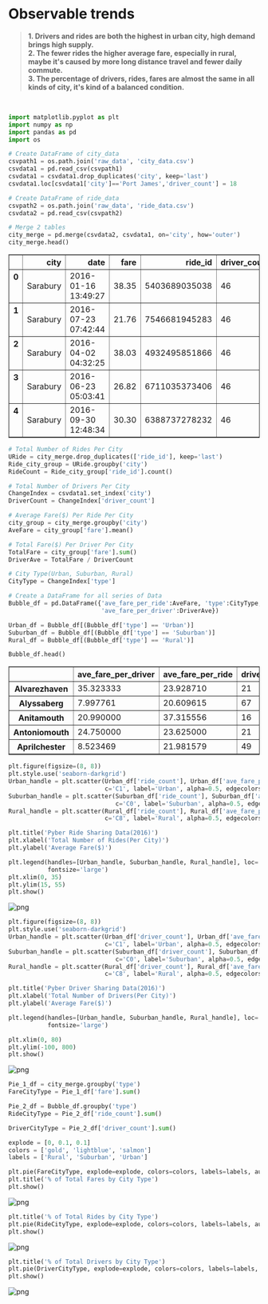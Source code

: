 # **Observable trends**<br />
>**1. Drivers and rides are both the highest in urban city, high demand brings high supply.**<br />
>**2. The fewer rides the higher average fare, especially in rural, maybe it's caused by more long distance travel and fewer daily commute.**<br />
>**3. The percentage of drivers, rides, fares are almost the same in all kinds of city, it's kind of a balanced condition.** 
<br />

```python
import matplotlib.pyplot as plt
import numpy as np
import pandas as pd
import os
```


```python
# Create DataFrame of city_data
csvpath1 = os.path.join('raw_data', 'city_data.csv')
csvdata1 = pd.read_csv(csvpath1)
csvdata1 = csvdata1.drop_duplicates('city', keep='last')
csvdata1.loc[csvdata1['city']=='Port James','driver_count'] = 18

# Create DataFrame of ride_data
csvpath2 = os.path.join('raw_data', 'ride_data.csv')
csvdata2 = pd.read_csv(csvpath2)

# Merge 2 tables
city_merge = pd.merge(csvdata2, csvdata1, on='city', how='outer')
city_merge.head()
```




<div>
<style>
    .dataframe thead tr:only-child th {
        text-align: right;
    }

    .dataframe thead th {
        text-align: left;
    }

    .dataframe tbody tr th {
        vertical-align: top;
    }
</style>
<table border="1" class="dataframe">
  <thead>
    <tr style="text-align: right;">
      <th></th>
      <th>city</th>
      <th>date</th>
      <th>fare</th>
      <th>ride_id</th>
      <th>driver_count</th>
      <th>type</th>
    </tr>
  </thead>
  <tbody>
    <tr>
      <th>0</th>
      <td>Sarabury</td>
      <td>2016-01-16 13:49:27</td>
      <td>38.35</td>
      <td>5403689035038</td>
      <td>46</td>
      <td>Urban</td>
    </tr>
    <tr>
      <th>1</th>
      <td>Sarabury</td>
      <td>2016-07-23 07:42:44</td>
      <td>21.76</td>
      <td>7546681945283</td>
      <td>46</td>
      <td>Urban</td>
    </tr>
    <tr>
      <th>2</th>
      <td>Sarabury</td>
      <td>2016-04-02 04:32:25</td>
      <td>38.03</td>
      <td>4932495851866</td>
      <td>46</td>
      <td>Urban</td>
    </tr>
    <tr>
      <th>3</th>
      <td>Sarabury</td>
      <td>2016-06-23 05:03:41</td>
      <td>26.82</td>
      <td>6711035373406</td>
      <td>46</td>
      <td>Urban</td>
    </tr>
    <tr>
      <th>4</th>
      <td>Sarabury</td>
      <td>2016-09-30 12:48:34</td>
      <td>30.30</td>
      <td>6388737278232</td>
      <td>46</td>
      <td>Urban</td>
    </tr>
  </tbody>
</table>
</div>




```python
# Total Number of Rides Per City
URide = city_merge.drop_duplicates(['ride_id'], keep='last')
Ride_city_group = URide.groupby('city')
RideCount = Ride_city_group['ride_id'].count()

# Total Number of Drivers Per City
ChangeIndex = csvdata1.set_index('city')
DriverCount = ChangeIndex['driver_count']

# Average Fare($) Per Ride Per City
city_group = city_merge.groupby('city')
AveFare = city_group['fare'].mean()

# Total Fare($) Per Driver Per City
TotalFare = city_group['fare'].sum()
DriverAve = TotalFare / DriverCount

# City Type(Urban, Suburban, Rural)
CityType = ChangeIndex['type']

# Create a DataFrame for all series of Data
Bubble_df = pd.DataFrame({'ave_fare_per_ride':AveFare, 'type':CityType, 'ride_count':RideCount, 'driver_count':DriverCount,
                          'ave_fare_per_driver':DriverAve})

Urban_df = Bubble_df[(Bubble_df['type'] == 'Urban')]
Suburban_df = Bubble_df[(Bubble_df['type'] == 'Suburban')]
Rural_df = Bubble_df[(Bubble_df['type'] == 'Rural')]

Bubble_df.head()
```




<div>
<style>
    .dataframe thead tr:only-child th {
        text-align: right;
    }

    .dataframe thead th {
        text-align: left;
    }

    .dataframe tbody tr th {
        vertical-align: top;
    }
</style>
<table border="1" class="dataframe">
  <thead>
    <tr style="text-align: right;">
      <th></th>
      <th>ave_fare_per_driver</th>
      <th>ave_fare_per_ride</th>
      <th>driver_count</th>
      <th>ride_count</th>
      <th>type</th>
    </tr>
  </thead>
  <tbody>
    <tr>
      <th>Alvarezhaven</th>
      <td>35.323333</td>
      <td>23.928710</td>
      <td>21</td>
      <td>31</td>
      <td>Urban</td>
    </tr>
    <tr>
      <th>Alyssaberg</th>
      <td>7.997761</td>
      <td>20.609615</td>
      <td>67</td>
      <td>26</td>
      <td>Urban</td>
    </tr>
    <tr>
      <th>Anitamouth</th>
      <td>20.990000</td>
      <td>37.315556</td>
      <td>16</td>
      <td>9</td>
      <td>Suburban</td>
    </tr>
    <tr>
      <th>Antoniomouth</th>
      <td>24.750000</td>
      <td>23.625000</td>
      <td>21</td>
      <td>22</td>
      <td>Urban</td>
    </tr>
    <tr>
      <th>Aprilchester</th>
      <td>8.523469</td>
      <td>21.981579</td>
      <td>49</td>
      <td>19</td>
      <td>Urban</td>
    </tr>
  </tbody>
</table>
</div>




```python
plt.figure(figsize=(8, 8))
plt.style.use('seaborn-darkgrid')
Urban_handle = plt.scatter(Urban_df['ride_count'], Urban_df['ave_fare_per_ride'], s=Urban_df['ride_count']*20,
                           c='C1', label='Urban', alpha=0.5, edgecolors='black', linewidths=2)
Suburban_handle = plt.scatter(Suburban_df['ride_count'], Suburban_df['ave_fare_per_ride'], s=Suburban_df['ride_count']*20,
                              c='C0', label='Suburban', alpha=0.5, edgecolors='black', linewidths=2)
Rural_handle = plt.scatter(Rural_df['ride_count'], Rural_df['ave_fare_per_ride'], s=Rural_df['ride_count']*20, 
                           c='C8', label='Rural', alpha=0.5, edgecolors='black', linewidths=2)

plt.title('Pyber Ride Sharing Data(2016)')
plt.xlabel('Total Number of Rides(Per City)')
plt.ylabel('Average Fare($)')

plt.legend(handles=[Urban_handle, Suburban_handle, Rural_handle], loc='best', title='City Types', markerscale=0.5,
           fontsize='large')
plt.xlim(0, 35)
plt.ylim(15, 55)
plt.show()
```


![png](output_3_0.png)



```python
plt.figure(figsize=(8, 8))
plt.style.use('seaborn-darkgrid')
Urban_handle = plt.scatter(Urban_df['driver_count'], Urban_df['ave_fare_per_driver'], s=Urban_df['driver_count']*20,
                           c='C1', label='Urban', alpha=0.5, edgecolors='black', linewidths=2)
Suburban_handle = plt.scatter(Suburban_df['driver_count'], Suburban_df['ave_fare_per_driver'], s=Suburban_df['driver_count']*20,
                              c='C0', label='Suburban', alpha=0.5, edgecolors='black', linewidths=2)
Rural_handle = plt.scatter(Rural_df['driver_count'], Rural_df['ave_fare_per_driver'], s=Rural_df['driver_count']*20, 
                           c='C8', label='Rural', alpha=0.5, edgecolors='black', linewidths=2)

plt.title('Pyber Driver Sharing Data(2016)')
plt.xlabel('Total Number of Drivers(Per City)')
plt.ylabel('Average Fare($)')

plt.legend(handles=[Urban_handle, Suburban_handle, Rural_handle], loc='best', title='City Types', markerscale=0.5,
           fontsize='large')

plt.xlim(0, 80)
plt.ylim(-100, 800)
plt.show()
```


![png](output_4_0.png)



```python
Pie_1_df = city_merge.groupby('type')
FareCityType = Pie_1_df['fare'].sum()

Pie_2_df = Bubble_df.groupby('type')
RideCityType = Pie_2_df['ride_count'].sum()

DriverCityType = Pie_2_df['driver_count'].sum()

explode = [0, 0.1, 0.1]
colors = ['gold', 'lightblue', 'salmon']
labels = ['Rural', 'Suburban', 'Urban']
```


```python
plt.pie(FareCityType, explode=explode, colors=colors, labels=labels, autopct="%1.1f%%", shadow=True, startangle=90)
plt.title('% of Total Fares by City Type')
plt.show()
```


![png](output_6_0.png)



```python
plt.title('% of Total Rides by City Type')
plt.pie(RideCityType, explode=explode, colors=colors, labels=labels, autopct="%1.1f%%", shadow=True, startangle=90)
plt.show()
```


![png](output_7_0.png)



```python
plt.title('% of Total Drivers by City Type')
plt.pie(DriverCityType, explode=explode, colors=colors, labels=labels, autopct="%1.1f%%", shadow=True, startangle=90)
plt.show()
```


![png](output_8_0.png)

